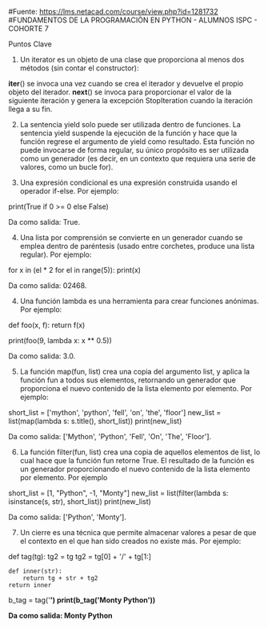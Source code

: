 
#Fuente: https://lms.netacad.com/course/view.php?id=1281732 #FUNDAMENTOS DE LA PROGRAMACIÒN EN PYTHON - ALUMNOS ISPC - COHORTE 7

Puntos Clave

1. Un iterator es un objeto de una clase que proporciona al menos dos métodos (sin contar el constructor):

__iter__() se invoca una vez cuando se crea el iterador y devuelve el propio objeto del iterador.
__next__() se invoca para proporcionar el valor de la siguiente iteración y genera la excepción StopIteration cuando la iteración llega a su fin.

2. La sentencia yield solo puede ser utilizada dentro de funciones. La sentencia yield suspende la ejecución de la función y hace que la función regrese el argumento de yield como resultado. Esta función no puede invocarse de forma regular, su único propósito es ser utilizada como un generador (es decir, en un contexto que requiera una serie de valores, como un bucle for).


3. Una expresión condicional es una expresión construida usando el operador if-else. Por ejemplo:

print(True if 0 >= 0 else False)


Da como salida: True.


4. Una lista por comprensión se convierte en un generador cuando se emplea dentro de paréntesis (usado entre corchetes, produce una lista regular). Por ejemplo:

for x in (el * 2 for el in range(5)):
    print(x)

Da como salida: 02468.


4. Una función lambda es una herramienta para crear funciones anónimas. Por ejemplo:

def foo(x, f):
    return f(x)

print(foo(9, lambda x: x ** 0.5))


Da como salida: 3.0.


5. La función map(fun, list) crea una copia del argumento list, y aplica la función fun a todos sus elementos, retornando un generador que proporciona el nuevo contenido de la lista elemento por elemento. Por ejemplo:

short_list = ['mython', 'python', 'fell', 'on', 'the', 'floor']
new_list = list(map(lambda s: s.title(), short_list))
print(new_list)


Da como salida: ['Mython', 'Python', 'Fell', 'On', 'The', 'Floor'].


6. La función filter(fun, list) crea una copia de aquellos elementos de list, lo cual hace que la función fun retorne True. El resultado de la función es un generador proporcionando el nuevo contenido de la lista elemento por elemento. Por ejemplo

short_list = [1, "Python", -1, "Monty"]
new_list = list(filter(lambda s: isinstance(s, str), short_list))
print(new_list)


Da como salida: ['Python', 'Monty'].


7. Un cierre es una técnica que permite almacenar valores a pesar de que el contexto en el que han sido creados no existe más. Por ejemplo:

def tag(tg):
    tg2 = tg
    tg2 = tg[0] + '/' + tg[1:]

    def inner(str):
        return tg + str + tg2
    return inner


b_tag = tag('<b>')
print(b_tag('Monty Python'))


Da como salida: <b>Monty Python</b>